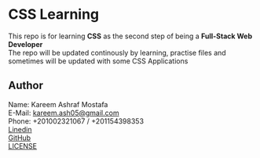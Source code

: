 # CSS Learning

This repo is for learning **CSS** as the second step of being a **Full-Stack Web Developer**            
The repo will be updated continously by learning, practise files and sometimes will be updated with some CSS Applications

## Author

Name: Kareem Ashraf Mostafa         
E-Mail: kareem.ash05@gmail.com          
Phone: +201002321067 / +201154398353                    
[Linedin](https://www.linkedin.com/in/kareemashraf05)               
[GitHub](https://github.com/kareem05-ash)       
[LICENSE](./LICENSE)